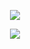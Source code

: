 <p align="center">
  <img src="https://github.com/Macc0de/Learning_of_C/assets/138070020/1d654e9f-c203-4327-a79e-c941a60090c3">
</p>
<p align="center">
  <img src="https://github.com/Macc0de/Learning_of_C/assets/138070020/1c351b7f-92c0-45fc-8fb7-cb56762df6a9">
</p>
